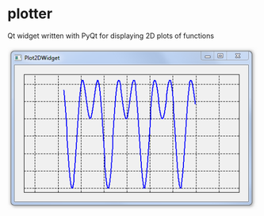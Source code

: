 # plotter

Qt widget written with PyQt for displaying 2D plots of functions

![Screenshot](screenshot.png)


